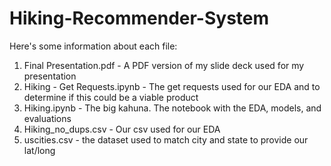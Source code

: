 # Hiking-Recommender-System

Here's some information about each file:

1) Final Presentation.pdf - A PDF version of my slide deck used for my presentation
2) Hiking - Get Requests.ipynb - The get requests used for our EDA and to determine if this could be a viable product
3) Hiking.ipynb - The big kahuna. The notebook with the EDA, models, and evaluations
4) Hiking_no_dups.csv - Our csv used for our EDA
5) uscities.csv - the dataset used to match city and state to provide our lat/long
